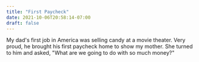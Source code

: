 ```yaml
---
title: "First Paycheck"
date: 2021-10-06T20:58:14-07:00
draft: false
---
```


My dad's first job in America was selling candy at a movie theater. Very proud,
he brought his first paycheck home to show my mother. She turned to him and asked,
"What are we going to do with so much money?"
